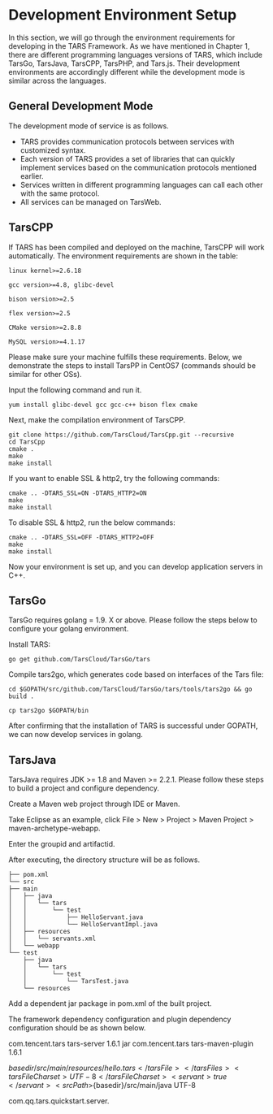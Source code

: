 # Development Environment Setup

In this section, we will go through the environment requirements for developing in the TARS Framework. As we have mentioned in Chapter 1, there are different programming languages versions of TARS, which include TarsGo, TarsJava, TarsCPP, TarsPHP, and Tars.js. Their development environments are accordingly different while the development mode is similar across the languages.

## General Development Mode

The development mode of service is as follows.

- TARS provides communication protocols between services with customized syntax.
- Each version of TARS provides a set of libraries that can quickly implement services based on the communication protocols mentioned earlier.
- Services written in different programming languages can call each other with the same protocol.
- All services can be managed on TarsWeb.



## TarsCPP

If TARS has been compiled and deployed on the machine, TarsCPP will work automatically. The environment requirements are shown in the table:

 


    linux kernel>=2.6.18

    gcc version>=4.8, glibc-devel

    bison version>=2.5

    flex version>=2.5

    CMake version>=2.8.8

    MySQL version>=4.1.17
 

Please make sure your machine fulfills these requirements. Below, we demonstrate the steps to install TarsPP in CentOS7 (commands should be similar for other OSs). 

Input the following command and run it.

    yum install glibc-devel gcc gcc-c++ bison flex cmake

Next, make the compilation environment of TarsCPP.

    git clone https://github.com/TarsCloud/TarsCpp.git --recursive
    cd TarsCpp
    cmake .
    make
    make install

If you want to enable SSL & http2, try the following commands:

    cmake .. -DTARS_SSL=ON -DTARS_HTTP2=ON
    make
    make install

To disable SSL & http2, run the below commands:

    cmake .. -DTARS_SSL=OFF -DTARS_HTTP2=OFF
    make
    make install

Now your environment is set up, and you can develop application servers in C++.


## TarsGo

TarsGo requires golang = 1.9. X or above. Please follow the steps below to configure your golang environment.

Install TARS:

    go get github.com/TarsCloud/TarsGo/tars

Compile tars2go, which generates code based on interfaces of the Tars file:

    cd $GOPATH/src/github.com/TarsCloud/TarsGo/tars/tools/tars2go && go build .

    cp tars2go $GOPATH/bin

After confirming that the installation of TARS is successful under GOPATH, we can now develop services in golang.

## TarsJava

TarsJava requires JDK >= 1.8 and Maven >= 2.2.1. Please follow these steps to build a project and configure dependency.

Create a Maven web project through IDE or Maven.

Take Eclipse as an example, click File > New > Project > Maven Project > maven-archetype-webapp.

Enter the groupid and artifactid.

After executing, the directory structure will be as follows.

    ├── pom.xml
    └── src
    ├── main
    │   ├── java
    │   │   └── tars
    │   │       └── test
    │   │           ├── HelloServant.java
    │   │           └── HelloServantImpl.java
    │   ├── resources
    │   │   └── servants.xml
    │   └── webapp
    └── test
        ├── java
        │   └── tars
        │       └── test
        │           └── TarsTest.java
        └── resources

Add a dependent jar package in pom.xml of the built project.

The framework dependency configuration and plugin dependency configuration should be as shown below.

<dependency> 
     <groupId>com.tencent.tars</groupId> 
     <artifactId>tars-server</artifactId> 
     <version>1.6.1</version> 
     <type>jar</type> 
</dependency> 

<plugin> 
      <groupId>com.tencent.tars</groupId> 
      <artifactId>tars-maven-plugin</artifactId> 
      <version>1.6.1</version> 
      <configuration> 
           <tars2JavaConfig> 
                <tarsFiles> 

<tarsFile>${basedir}/src/main/resources/hello.tars</tarsFile> 
                 </tarsFiles> 
                 <tarsFileCharset>UTF-8</tarsFileCharset> 
                 <servant>true</servant> 
                 <srcPath>${basedir}/src/main/java</srcPath> 
                 <charset>UTF-8</charset> 

<packagePrefixName>com.qq.tars.quickstart.server.</packagePrefixName> 
           </tars2JavaConfig>
      </configuration> 
</plugin>